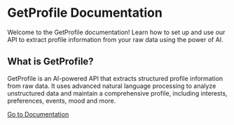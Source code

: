 # GetProfile Documentation

Welcome to the GetProfile documentation! Learn how to set up and use our API to extract profile information from your raw data using the power of AI.

## What is GetProfile?

GetProfile is an AI-powered API that extracts structured profile information from raw data. It uses advanced natural language processing to analyze unstructured data and maintain a comprehensive profile, including interests, preferences, events, mood and more.

[Go to Documentation](https://docs.getprofile-ai.com)
